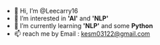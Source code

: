 - 👋 Hi, I’m @Leecarry16
- 👀 I’m interested in **'AI'** and **'NLP'**
- 🌱 I’m currently learning **'NLP'** and some **Python** 
- 📫 reach me by Email : kesm03122@gmail.com

<!---
Leecarry16/Leecarry16 is a ✨ special ✨ repository because its `README.md` (this file) appears on your GitHub profile.
You can click the Preview link to take a look at your changes.
--->
